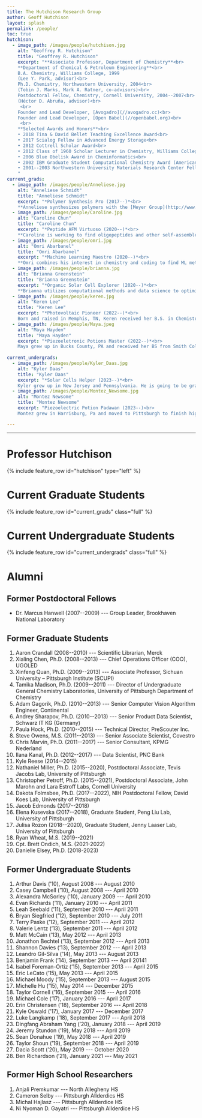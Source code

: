 ```yaml
---
title: The Hutchison Research Group
author: Geoff Hutchison
layout: splash
permalink: /people/
toc: true
hutchison:
  - image_path: /images/people/hutchison.jpg
    alt: "Geoffrey R. Hutchison"
    title: "Geoffrey R. Hutchison"
    excerpt: "**Associate Professor, Department of Chemistry**<br>
    **Department of Chemical & Petroleum Engineering**<br>
    B.A. Chemistry, Williams College, 1999
    (Lee Y. Park, advisor)<br>
    Ph.D. Chemistry, Northwestern University, 2004<br>
    (Tobin J. Marks, Mark A. Ratner, co-advisors)<br>
    Postdoctoral Fellow, Chemistry, Cornell University, 2004--2007<br>
    (Héctor D. Abruña, advisor)<br>
     <br>
    Founder and Lead Developer, [Avogadro](//avogadro.cc)<br>
    Founder and Lead Developer, [Open Babel](//openbabel.org)<br>
     <br>
    **Selected Awards and Honors**<br>
    • 2018 Tina & David Bellet Teaching Excellence Award<br>
    • 2017 Scialog Fellow in Advanced Energy Storage<br>
    • 2012 Cottrell Scholar Award<br>
    • 2012 Class of 1960 Scholar Lecturer in Chemistry, Williams College<br>
    • 2006 Blue Obelisk Award in Cheminformatics<br>
    • 2002 IBM Graduate Student Computational Chemistry Award (American Chemical Society)<br>
    • 2001--2003 Northwestern University Materials Research Center Fellowship<br>
    "
current_grads:
  - image_path: /images/people/Anneliese.jpg
    alt: "Anneliese Schmidt"
    title: "Anneliese Schmidt"
    excerpt: "*Polymer Synthesis Pro (2017--)*<br>
    **Anneliese synthesizes polymers with the [Meyer Group](http://www.meyer-chemistry.com), designing conjugated, polarizable sequenced oligomers for high capacitance energy storage.** Anneliese received her B.S. in chemistry from the University of South Carolina Upstate, with industrial research at Milliken and Company, where she synthesized small molecules as additives to improve various polymers’ properties, e.g. toughness or permeability.  The goal of my current project is to understand how the sequence of polymer side chains affects the dielectric constant of the polymer."
  - image_path: /images/people/Caroline.jpg
    alt: "Caroline Chun"
    title: "Caroline Chun"
    excerpt: "*Peptide AFM Virtuoso (2020--)*<br>
    **Caroline is working to find oligopeptides and other self-assembled monolayers with piezo activity using piezo-force microscopy (PFM/AFM) and calculations.** Caroline grew up in Philadelphia, South Korea, and Virginia and received a B.S. in Chemistry from the University of Virginia. Some of her interests include traveling, strolling around, and reading magical realism literature."
  - image_path: /images/people/omri.jpg
    alt: "Omri Abarbanel"
    title: "Omri Abarbanel"
    excerpt: "*Machine Learning Maestro (2020--)*<br>
    **Omri combines his interest in chemistry and coding to find ML methods for rapid screening of complex molecular properties.** Omri was born in Israel and moved to the United States in 2011. He received his B.S. in Chemistry from CUNY Hunter College in 2017, and did a research internship on second harmonic generation imaging of peptide self-assembly structures with Dr. Rein Ulijn at CUNY Advanced Science Research Center. After that, he moved to Pittsburgh in 2018 to start his graduate program in Chemistry at the University of Pittsburgh."
  - image_path: /images/people/brianna.jpg
    alt: "Brianna Greenstein"
    title: "Brianna Greenstein"
    excerpt: "*Organic Solar Cell Explorer (2020--)*<br>
    **Brianna utilizes computational methods and data science to optimize organic solar cells.** Brianna grew up in New York and received her B.S. in Chemistry from SUNY Binghamton University, where she did research on metal alloy nanoparticles as catalysts for CO<sub>2</sub> reduction. Here at Pitt, she was lured away from nanoparticle research during the COVID-19 lockdown. During her free time she enjoys painting and drawing."
  - image_path: /images/people/keren.jpg
    alt: "Keren Lee"
    title: "Keren Lee"
    excerpt: "*Photovoltaic Pioneer (2022--)*<br>
    Born and raised in Memphis, TN, Keren received her B.S. in Chemistry from Rhodes College where she conducted research on solvatochromic molybdenum dyes for potential use in dye-sensitized solar cells. In her free time, she enjoys knitting, tending to her houseplants, and foisting plant cuttings upon friends and random passerby."
  - image_path: /images/people/Maya.jpeg
    alt: "Maya Hayden"
    title: "Maya Hayden"
    excerpt: "*Piezoeletronic Potions Master (2022--)*<br>
    Maya grew up in Bucks County, PA and received her BS from Smith College with a chemistry major, and music minor. At Smith she worked with Dr. Kevin Shea on synthesizing Neurolenin D analogs for use in lymphalic filariasis . She was drawn away from natural product synthesis into organic electronics, and hasn't looked back since. In her free time she rock climbs, plays French horn in chamber ensembles, tends to her 90+ plants, and watches detective shows with her two geriatric cats."
    
current_undergrads:
  - image_path: /images/people/Kyler_Daas.jpg
    alt: "Kyler Daas"
    title: "Kyler Daas"
    excerpt: "*Solar Cells Helper (2023--)*<br>
    Kyler grew up in New Jersey and Pennsylvania. He is going to be graduating in 2024 with a BS in Biochemistry and Chemistry. After completing his undergraduate education Kyler plans on attending medical school. Likely one with an MD/PhD program. In his free time, he enjoys golfing, working out, and hanging out with friends and family."
  - image_path: /images/people/Montez_Newsome.jpg
    alt: "Montez Newsome"
    title: "Montez Newsome"
    excerpt: "Piezoelectric Potion Padawan (2023--)<br>
    Montez grew in Harrisburg, Pa and moved to Pittsburgh to finish high school and start college. Part of the class of 2024, he will be graduating with an ACS certified degree in Chemistry. His goal is to complete the Chemistry PhD program at the University of Pittsburgh. In his free time, Montez enjoy working out, cycling, playing basketball and listening to rap/hip hop music."

---
```

---

# Professor Hutchison

{% include feature_row id="hutchison" type="left" %}

# Current Graduate Students

{% include feature_row id="current_grads" class="full" %}

# Current Undergraduate Students

{% include feature_row id="current_undergrads" class="full" %}

# Alumni

## Former Postdoctoral Fellows

- Dr. Marcus Hanwell (2007--2009) --- Group Leader, Brookhaven National Laboratory

## Former Graduate Students

1. Aaron Crandall (2008--2010) --- Scientific Librarian, Merck
2. Xialing Chen, Ph.D. (2008--2013) --- Chief Operations Officer (COO), UGOLED
3. Xinfeng Quan, Ph.D. (2009--2013) --- Associate Professor, Sichuan University – Pittsburgh Institute (SCUPI)
4. Tamika Madison, Ph.D. (2009--2011) --- Director of Undergraduate General Chemistry Laboratories, University of Pittsburgh Department of Chemistry
5. Adam Gagorik, Ph.D.	 (2010--2013) --- Senior Computer Vision Algorithm Engineer, Continental
6. Andrey Sharapov, Ph.D. (2010--2013) --- Senior Product Data Scientist, Schwarz IT KG (Germany)
7. Paula Hock, Ph.D.	(2010--2015) --- Technical Director, PreScouter Inc.
8. Steve Owens, M.S.	(2011--2013) --- Senior Associate Scientist, Covestro
9. Chris Marvin, Ph.D.	(2011--2017) --- Senior Consultant, KPMG Nederland
10. Ilana Kanal, Ph.D. (2012--2017) --- Data Scientist, PNC Bank
11. Kyle Reese (2014--2015)
12. Nathaniel Miller, Ph.D.	(2015--2020), Postdoctoral Associate, Tevis Jacobs Lab, University of Pittsburgh
13. Christopher Petroff, Ph.D. (2015--2021), Postdoctoral Associate, John Marohn and Lara Estroff Labs, Cornell University
14. Dakota Folmsbee, Ph.D. (2017--2022), NIH Postdoctoral Fellow, David Koes Lab, University of Pittsburgh
15. Jacob Edmonds (2017--2018)
16. Elena Kusevska	(2017--2018), Graduate Student, Peng Liu Lab, University of Pittsburgh
17. Julisa Rozon (2018--2020), Graduate Student, Jenny Laaser Lab, University of Pittsburgh
18. Ryan Wheat, M.S. (2019--2021)
19. Cpt. Brett Ondich, M.S. (2021-2022)
20. Danielle Elsey, Ph.D. (2018-2023)

## Former Undergraduate Students

1. Arthur Davis (’10),		August 2008 --- August 2010
2. Casey Campbell (’10),		August 2008 --- April 2010
3. Alexandra McSorley (’10),		January 2009 --- April 2010
4. Evan Richards (’11),		January 2010 --- April 2011
5. Leah Seebald (’11),		September 2010 --- April 2011
6. Bryan Siegfried (’12),		September 2010 --- July 2011
7. Terry Paske (’12),		September 2011 --- April 2012
8. Valerie Lentz (’13),		September 2011 --- April 2012
9. Matt McCain (’13),		May 2012 --- April 2013
10. Jonathon Bechtel (’13),		September 2012 --- April 2013
11. Shannon Davies (’13),	September 2012 --- April 2013
12. Leandro Gil-Silva (’14),		May 2013 --- August 2013
13. Benjamin Frank (’14),		September 2013 --- April 20141
14. Isabel Foreman-Ortiz (’15),		September 2013 --- April 2015
15. Eric LeCato (’15),		May 2013 --- April 2015
16. Michael Moody (’15),		September 2013 --- August 2015
17. Michelle Hu (’15),		May 2014 --- December 2015
18. Taylor Cornell (’16),		September 2015 --- April 2016
19. Michael Cole (’17),		January 2016 --- April 2017
20. Erin Christensen (’18),		September 2016 --- April 2018
21. Kyle Oswald (’17),		January 2017 --- December 2017
22. Luke Langkamp (’18),		September 2017 --- April 2018
23. Dingfang Abraham Yang (’20),		January 2018 --- April 2019
24. Jeremy Stundon (’19),		May 2018 --- April 2019
25. Sean Donahue (’19),		May 2018 --- April 2019
26. Taylor Shoun (’19),		September 2018 --- April 2019
27. Dacia Scott (’20),		May 2019 --- October 2020
28. Ben Richardson (’21),    January 2021 --- May 2021

## Former High School Researchers

1. Anjali Premkumar --- North Allegheny HS
2. Cameron Selby --- Pittsburgh Allderdics HS
3. Michal Hajlasz --- Pittsburgh Allderdice HS
4. Ni Nyoman D. Gayatri --- Pittsburgh Allderdice HS
